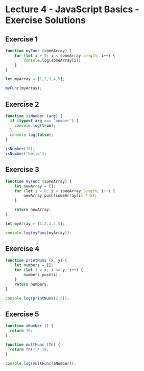 # Lecture 4 - JavaScript Basics - Exercise Solutions

## Exercise 1

```js
function myFunc (someArray) {
    for (let i = 0; i < someArray.length; i++) {
        console.log(someArray[i])
    }
}

let myArray = [1,2,3,4,5];

myFunc(myArray);
```

## Exercise 2

```js
function isNumber (arg) {
  if (typeof arg === 'number') {
    console.log(true);
  }
  console.log(false);
}

isNumber(10);
isNumber('hello');
```

## Exercise 3

```js
function myFunc (someArray) {
    let newArray = [];
    for (let i = 0; i < someArray.length; i++) {
        newArray.push(someArray[i] * 5);
    }

    return newArray;
}

let myArray = [1,2,3,4,5];

console.log(myFunc(myArray));
```

## Exercise 4

```js
function printNums (x, y) {
    let numbers = [];
    for (let i = x; i <= y; i++) {
        numbers.push(i);
    }
    return numbers;
}

console.log(printNums(2,5));
```

## Exercise 5

```js
function aNumber () {
  return 76;
}

function multFunc (fn) {
  return fn() * 10;
}

console.log(multFunc(aNumber));
```
